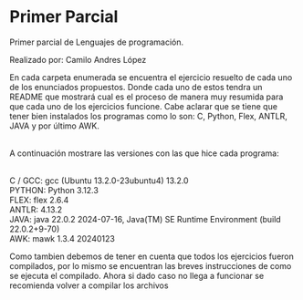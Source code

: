 # Primer Parcial
Primer parcial de Lenguajes de programación.

Realizado por: Camilo Andres López

En cada carpeta enumerada se encuentra el ejercicio resuelto de cada uno de los enunciados propuestos. Donde cada uno de estos tendra un README que mostrará cual es el proceso de manera muy resumida para que cada uno de los ejercicios funcione. Cabe aclarar que se tiene que tener bien instalados los programas como lo son: C, Python, Flex, ANTLR, JAVA y por último AWK. <br><br>

A continuación mostrare las versiones con las que hice cada programa: <br><br>

C / GCC: gcc (Ubuntu 13.2.0-23ubuntu4) 13.2.0 <br>
PYTHON: Python 3.12.3 <br>
FLEX: flex 2.6.4 <br>
ANTLR: 4.13.2 <br>
JAVA: java 22.0.2 2024-07-16, Java(TM) SE Runtime Environment (build 22.0.2+9-70) <br>
AWK: mawk 1.3.4 20240123

Como tambien debemos de tener en cuenta que todos los ejercicios fueron compilados, por lo mismo se encuentran las breves instrucciones de como se ejecuta el compilado. Ahora si dado caso no llega a funcionar se recomienda volver a compilar los archivos
